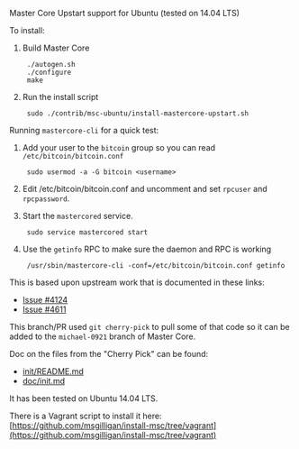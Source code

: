 Master Core Upstart support for Ubuntu (tested on 14.04 LTS)

To install:

1. Build Master Core

        ./autogen.sh
        ./configure
        make

1. Run the install script

        sudo ./contrib/msc-ubuntu/install-mastercore-upstart.sh

Running `mastercore-cli` for a quick test:

1. Add your user to the `bitcoin` group so you can read `/etc/bitcoin/bitcoin.conf`

        sudo usermod -a -G bitcoin <username>

1. Edit /etc/bitcoin/bitcoin.conf and uncomment and set `rpcuser` and `rpcpassword`.

1. Start the `mastercored` service.

        sudo service mastercored start

1. Use the `getinfo` RPC to make sure the daemon and RPC is working

        /usr/sbin/mastercore-cli -conf=/etc/bitcoin/bitcoin.conf getinfo


This is based upon upstream work that is documented in these links:

* [Issue #4124](https://github.com/bitcoin/bitcoin/issues/4124)
* [Issue #4611](https://github.com/bitcoin/bitcoin/pull/4611)

This branch/PR used `git cherry-pick` to pull some of that code so it can be added to the `michael-0921` branch of Master Core.

Doc on the files from the "Cherry Pick" can be found:

* [init/README.md](../init/README.md)
* [doc/init.md](../../doc/init.md)

It has been tested on Ubuntu 14.04 LTS.

There is a Vagrant script to install it here:
[https://github.com/msgilligan/install-msc/tree/vagrant](https://github.com/msgilligan/install-msc/tree/vagrant)


